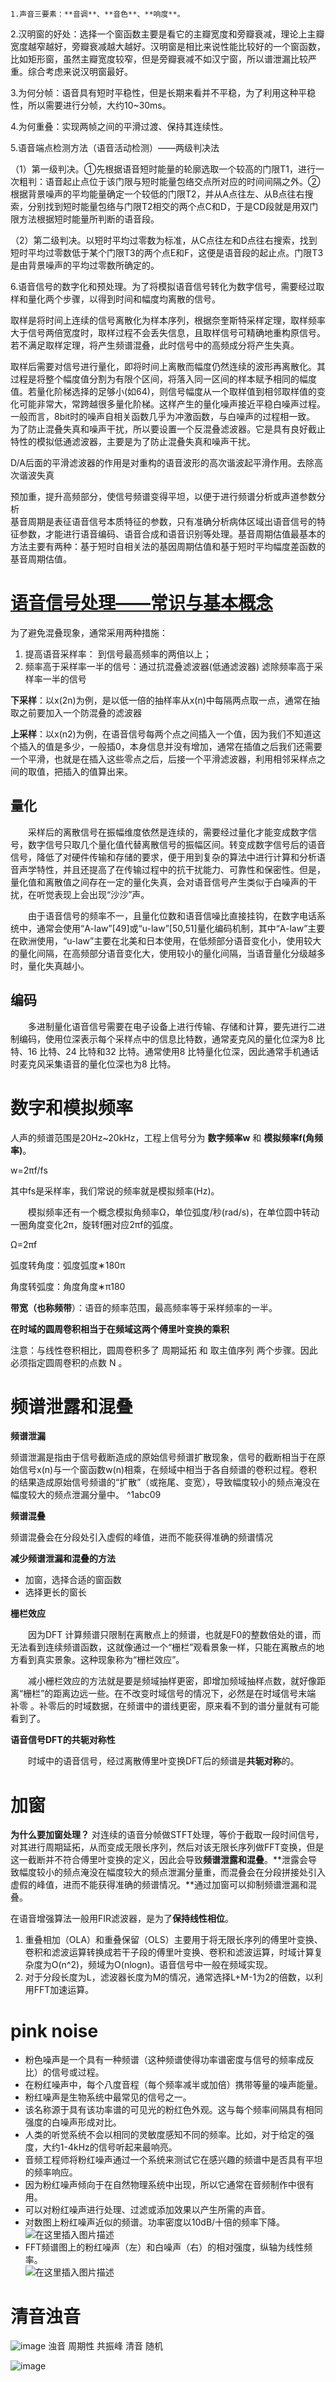	1.声音三要素：**音调**、**音色**、**响度**。

2.汉明窗的好处：选择一个窗函数主要是看它的主瓣宽度和旁瓣衰减，理论上主瓣宽度越窄越好，旁瓣衰减越大越好。汉明窗是相比来说性能比较好的一个窗函数，比如矩形窗，虽然主瓣宽度较窄，但是旁瓣衰减不如汉宁窗，所以谱泄漏比较严重。综合考虑来说汉明窗最好。

3.为何分帧：语音具有短时平稳性，但是长期来看并不平稳，为了利用这种平稳性，所以需要进行分帧，大约10~30ms。

4.为何重叠：实现两帧之间的平滑过渡、保持其连续性。

5.语音端点检测方法（语音活动检测）——两级判决法

（1）第一级判决。①先根据语音短时能量的轮廓选取一个较高的门限T1，进行一次粗判：语音起止点位于该门限与短时能量包络交点所对应的时间间隔之外。②根据背景噪声的平均能量确定一个较低的门限T2，并从A点往左、从B点往右搜索，分别找到短时能量包络与门限T2相交的两个点C和D，于是CD段就是用双门限方法根据短时能量所判断的语音段。

（2）第二级判决。以短时平均过零数为标准，从C点往左和D点往右搜索，找到短时平均过零数低于某个门限T3的两个点E和F，这便是语音段的起止点。门限T3是由背景噪声的平均过零数所确定的。

6.语音信号的数字化和预处理。为了将模拟语音信号转化为数字信号，需要经过取样和量化两个步骤，以得到时间和幅度均离散的信号。

取样是将时间上连续的信号离散化为样本序列，根据奈奎斯特采样定理，取样频率大于信号两倍宽度时，取样过程不会丢失信息，且取样信号可精确地重构原信号。若不满足取样定理，将产生频谱混叠，此时信号中的高频成分将产生失真。

取样后需要对信号进行量化，即将时间上离散而幅度仍然连续的波形再离散化。其过程是将整个幅度值分割为有限个区间，将落入同一区间的样本赋予相同的幅度值。若量化阶梯选择的足够小(如64)，则信号幅度从一个取样值到相邻取样值的变化可能非常大，常跨越很多量化阶梯。这样产生的量化噪声接近平稳白噪声过程。一般而言，8bit时的噪声自相关函数几乎为冲激函数，与白噪声的过程相一致。  
为了防止混叠失真和噪声干扰，所以要设置一个反混叠滤波器。它是具有良好截止特性的模拟低通滤波器，主要是为了防止混叠失真和噪声干扰。

D/A后面的平滑滤波器的作用是对重构的语音波形的高次谐波起平滑作用。去除高次谐波失真  

预加重，提升高频部分，使信号频谱变得平坦，以便于进行频谱分析或声道参数分析  
基音周期是表征语音信号本质特征的参数，只有准确分析病体区域出语音信号的特征参数，才能进行语音编码、语音合成和语音识别等处理。基音周期估值最基本的方法主要有两种：基于短时自相关法的基因周期估值和基于短时平均幅度差函数的基音周期估值。
# [语音信号处理——常识与基本概念](https://www.cnblogs.com/LXP-Never/p/10619759.html)
为了避免混叠现象，通常采用两种措施：

1.  提高语音采样率： 到信号最高频率的两倍以上；
2.  频率高于采样率一半的信号：通过抗混叠滤波器(低通滤波器) 滤除频率高于采样率一半的信号

**下采样**：以x(2n)为例，是以低一倍的抽样率从x(n)中每隔两点取一点，通常在抽取之前要加入一个防混叠的滤波器

**上采样**：以x(n2)为例，在语音信号每两个点之间插入一个值，因为我们不知道这个插入的值是多少，一般插0，本身信息并没有增加，通常在插值之后我们还需要一个平滑，也就是在插入这些零点之后，后接一个平滑滤波器，利用相邻采样点之间的取值，把插入的值算出来。

## 量化

　　采样后的离散信号在振幅维度依然是连续的，需要经过量化才能变成数字信号，数字信号只取几个量化值代替离散信号的振幅区间。转变成数字信号后的语音信号，降低了对硬件传输和存储的要求，便于用到复杂的算法中进行计算和分析语音声学特性，并且还提高了在传输过程中的抗干扰能力、可靠性和保密性。但是，量化值和离散值之间存在一定的量化失真，会对语音信号产生类似于白噪声的干扰，在听觉表现上会出现“沙沙”声。

　　由于语音信号的频率不一，且量化位数和语音信噪比直接挂钩，在数字电话系统中，通常会使用“A-law”[49]或“u-law”[50,51]量化编码机制，其中“A-law”主要在欧洲使用，“u-law”主要在北美和日本使用，在低频部分语音变化小，使用较大的量化间隔，在高频部分语音变化大，使用较小的量化间隔，当语音量化分级越多时，量化失真越小。

## 编码

　　多进制量化语音信号需要在电子设备上进行传输、存储和计算，要先进行二进制编码，使用位深表示每个采样点中的信息比特数，通常麦克风的量化位深为8 比特、16 比特、24 比特和32 比特。通常使用8 比特量化位深，因此通常手机通话时麦克风采集语音的量化位深也为8 比特。

# 数字和模拟频率

人声的频谱范围是20Hz~20kHz，工程上信号分为 **数字频率w** 和 **模拟频率f(角频率)**。

w=2πf/fs

其中fs是采样率，我们常说的频率就是模拟频率(Hz)。

　　模拟频率还有一个概念模拟角频率Ω，单位弧度/秒(rad/s)，在单位圆中转动一圈角度变化2π，旋转f圈对应2πf的弧度。

Ω=2πf

弧度转角度：弧度弧度∗180π

角度转弧度：角度角度∗π180

**带宽（也称频带**）：语音的频率范围，最高频率等于采样频率的一半。


**在时域的圆周卷积相当于在频域这两个傅里叶变换的乘积**

注意：与线性卷积相比，圆周卷积多了 周期延拓 和 取主值序列 两个步骤。因此必须指定圆周卷积的点数 N 。


# 频谱泄露和混叠


**频谱泄漏**

频谱泄漏是指由于信号截断造成的原始信号频谱扩散现象，信号的截断相当于在原始信号x(n)与一个窗函数w(n)相乘，在频域中相当于各自频谱的卷积过程。卷积的结果造成原始信号频谱的“扩散”（或拖尾、变宽），导致幅度较小的频点淹没在幅度较大的频点泄漏分量中。 ^1abc09

**频谱混叠**

频谱混叠会在分段处引入虚假的峰值，进而不能获得准确的频谱情况

**减少频谱泄漏和混叠的方法**

-   加窗，选择合适的窗函数
-   选择更长的窗长

**栅栏效应**

　　因为DFT 计算频谱只限制在离散点上的频谱，也就是F0的整数倍处的谱，而无法看到连续频谱函数，这就像通过一个“栅栏”观看景象一样，只能在离散点的地方看到真实景象。这种现象称为“栅栏效应”。

　　减小栅栏效应的方法就是要是频域抽样更密，即增加频域抽样点数，就好像距离“栅栏”的距离边远一些。在不改变时域信号的情况下，必然是在时域信号末端 补零 。补零后的时域数据，在频谱中的谱线更密，原来看不到的谱分量就有可能看到了。

**语音信号DFT的共轭对称性**

　　时域中的语音信号，经过离散傅里叶变换DFT后的频谱是**共轭对称**的。

# 加窗
**为什么要加窗处理？**
对连续的语音分帧做STFT处理，等价于截取一段时间信号，对其进行周期延拓，从而变成无限长序列，然后对该无限长序列做FFT变换，但是这一截断并不符合傅里叶变换的定义，因此会导致**频谱泄露和混叠**。**泄露会导致幅度较小的频点淹没在幅度较大的频点泄漏分量重，而混叠会在分段拼接处引入虚假的峰值，进而不能获得准确的频谱情况。**通过加窗可以抑制频谱泄漏和混叠。

在语音增强算法一般用FIR滤波器，是为了**保持线性相位**。

1.  重叠相加（OLA）和重叠保留（OLS）主要用于将无限长序列的傅里叶变换、卷积和滤波运算转换成若干子段的傅里叶变换、卷积和滤波运算，时域计算复杂度为O(n^2)，频域为O(nlogn)。语音信号中一般在频域实现。
2.  对于分段长度为L，滤波器长度为M的情况，通常选择L+M-1为2的倍数，以利用FFT加速运算。

# pink noise
-   粉色噪声是一个具有一种频谱（这种频谱使得功率谱密度与信号的频率成反比）的信号或过程。
-   在粉红噪声中，每个八度音程（每个频率减半或加倍）携带等量的噪声能量。
-   粉红噪声是生物系统中最常见的信号之一。
-   该名称源于具有该功率谱的可见光的粉红色外观。这与每个频率间隔具有相同强度的白噪声形成对比。
-   人类的听觉系统不会以相同的灵敏度感知不同的频率。比如，对于给定的强度，大约1-4kHz的信号听起来最响亮。
-   音频工程师将粉红噪声通过一个系统来测试它在感兴趣的频谱中是否具有平坦的频率响应。
-   因为粉红噪声倾向于在自然物理系统中出现，所以它通常在音频制作中很有用。
-   可以对粉红噪声进行处理、过滤或添加效果以产生所需的声音。
-   对数图上粉红噪声近似的频谱。功率密度以10dB/十倍的频率下降。  
    ![在这里插入图片描述](https://img-blog.csdnimg.cn/3cc4120229e649bca45b847b6b4782ad.png#pic_center)
-   FFT频谱图上的粉红噪声（左）和白噪声（右）的相对强度，纵轴为线性频率。  
    ![在这里插入图片描述](https://img-blog.csdnimg.cn/1e741d321e2946e291e8fc1768a3528d.png#pic_center)

# 清音浊音
![image](https://cdn.staticaly.com/gh/andyye1999/image-hosting@master/20221016/image.2ze7ed3dcry0.webp)
浊音 周期性 共振峰 
清音 随机

![image](https://cdn.staticaly.com/gh/andyye1999/image-hosting@master/20221016/image.21fh9gn5zi1s.webp)